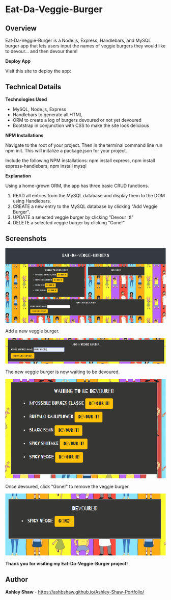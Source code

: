 # Eat-Da-Veggie-Burger

## **Overview**
Eat-Da-Veggie-Burger is a Node.js, Express, Handlebars, and MySQL burger app that lets users input the names of veggie burgers they would like to devour... and then devour them! 

**Deploy App**

Visit this site to deploy the app:



## **Technical Details**
**Technologies Used**

- MySQL, Node.js, Express
- Handlebars to generate all HTML
- ORM to create a log of burgers devoured or not yet devoured
- Bootstrap in conjunction with CSS to make the site look delicious

**NPM Installations**

Navigate to the root of your project. Then in the terminal command line run npm init. This will initalize a package.json for your project.

Include the following NPM installations: npm install express, npm install express-handlebars, npm install mysql

**Explanation**

Using a home-grown ORM, the app has three basic CRUD functions.

1. READ all entries from the MySQL database and display them to the DOM using Handlebars.
2. CREATE a new entry to the MySQL database by clicking "Add Veggie Burger".
3. UPDATE a selected veggie burger by clicking "Devour It!"
4. DELETE a selected veggie burger by clicking "Gone!"

## **Screenshots**

![Home](/public/assets/images/home.png)

Add a new veggie burger.

![Add new](/public/assets/images/add.png)

The new veggie burger is now waiting to be devoured.

![Devour](/public/assets/images/devour.png)

Once devoured, click "Gone!" to remove the veggie burger.

![Devour](/public/assets/images/gone.png)

**Thank you for visiting my Eat-Da-Veggie-Burger project!**

## **Author**

**Ashley Shaw** - https://ashbshaw.github.io/Ashley-Shaw-Portfolio/